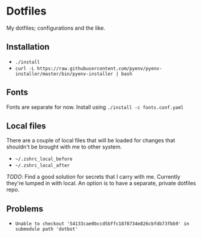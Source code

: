 # Dotfiles

My dotfiles; configurations and the like.

## Installation

- `./install`
- `curl -L https://raw.githubusercontent.com/pyenv/pyenv-installer/master/bin/pyenv-installer | bash`

## Fonts

Fonts are separate for now.
Install using `./install -c fonts.conf.yaml`

## Local files

There are a couple of local files that will be loaded for changes that shouldn't be brought with me to other system.

- `~/.zshrc_local_before`
- `~/.zshrc_local_after`

_TODO_: Find a good solution for secrets that I carry with me. Currently they're lumped in with local. An option is to have a separate, private dotfiles repo.

## Problems

- `Unable to checkout '54133cae0bccd5bffc1878734e826cbfdb73fbb9' in submodule path 'dotbot'`

